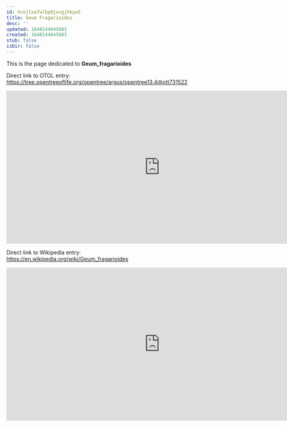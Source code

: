 ```yaml
---
id: hcnjlxa7wlbp0jxvgjhkyw5
title: Geum Fragarioides
desc: ''
updated: 1648144045683
created: 1648144045683
stub: false
isDir: false
---
```

This is the page dedicated to **Geum_fragarioides**


Direct link to OTOL entry: https://tree.opentreeoflife.org/opentree/argus/opentree13.4@ott731522



<html>
    <body>
    <iframe src="https://tree.opentreeoflife.org/opentree/argus/opentree13.4@ott731522"
    width="800" height="400" frameborder="0" allowfullscreen> </iframe>
    </body>
</html>
    


Direct link to Wikipedia entry: https://en.wikipedia.org/wiki/Geum_fragarioides



<html>
    <body>
    <iframe src="https://en.wikipedia.org/wiki/Geum_fragarioides"
    width="800" height="400" frameborder="0" allowfullscreen> </iframe>
    </body>
</html>
    
